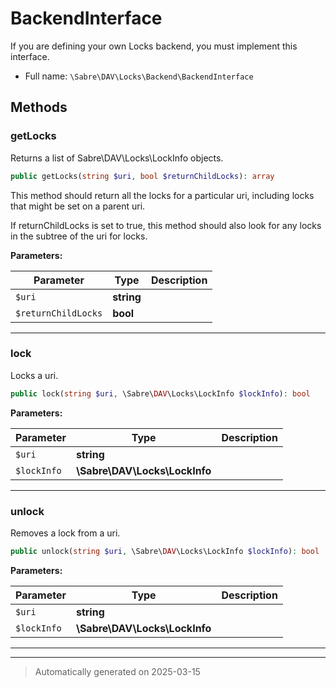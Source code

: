 
# BackendInterface

If you are defining your own Locks backend, you must implement this
interface.



* Full name: `\Sabre\DAV\Locks\Backend\BackendInterface`



## Methods


### getLocks

Returns a list of Sabre\DAV\Locks\LockInfo objects.

```php
public getLocks(string $uri, bool $returnChildLocks): array
```

This method should return all the locks for a particular uri, including
locks that might be set on a parent uri.

If returnChildLocks is set to true, this method should also look for
any locks in the subtree of the uri for locks.






**Parameters:**

| Parameter | Type | Description |
|-----------|------|-------------|
| `$uri` | **string** |  |
| `$returnChildLocks` | **bool** |  |





***

### lock

Locks a uri.

```php
public lock(string $uri, \Sabre\DAV\Locks\LockInfo $lockInfo): bool
```








**Parameters:**

| Parameter | Type | Description |
|-----------|------|-------------|
| `$uri` | **string** |  |
| `$lockInfo` | **\Sabre\DAV\Locks\LockInfo** |  |





***

### unlock

Removes a lock from a uri.

```php
public unlock(string $uri, \Sabre\DAV\Locks\LockInfo $lockInfo): bool
```








**Parameters:**

| Parameter | Type | Description |
|-----------|------|-------------|
| `$uri` | **string** |  |
| `$lockInfo` | **\Sabre\DAV\Locks\LockInfo** |  |





***


***
> Automatically generated on 2025-03-15
